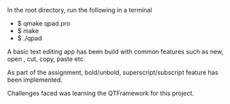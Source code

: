 In the root directory, run the following in a terminal
- $ qmake qpad.pro
- $ make
- $ ./qpad

A basic text editing app has been build with common features such as new, open , cut, copy, paste etc.

As part of the assignment, bold/unbold, superscript/subscript feature has been implemented.

Challenges faced was learning the QTFramework for this project.
